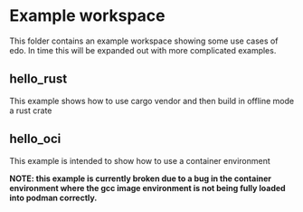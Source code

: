 # Example workspace

This folder contains an example workspace showing some use cases of edo. In time this will be expanded out with more complicated examples.

## hello_rust
This example shows how to use cargo vendor and then build in offline mode a rust crate

## hello_oci
This example is intended to show how to use a container environment

__NOTE: this example is currently broken due to a bug in the container environment where the gcc image environment is not being fully loaded into podman correctly.__
